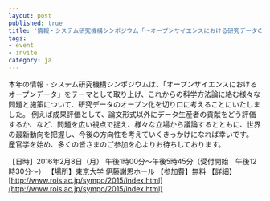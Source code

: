 ```yaml
---
layout: post
published: true
title: '情報・システム研究機構シンポジウム「～オープンサイエンスにおける研究データのオープン化～」(2016年2月8日)が開催されます。'
tags:
- event
- invite
category: ja
---
```

本年の情報・システム研究機構シンポジウムは、「オープンサイエンスにおけるオープンデータ」をテーマとして取り上げ、これからの科学方法論に絡む様々な問題と施策について、研究データのオープン化を切り口に考えることにいたしました。
例えば成果評価として、論文形式以外にデータ生産者の貢献をどう評価するか、など、問題を広い視点で捉え、様々な立場から議論するとともに、世界の最新動向を把握し、今後の方向性を考えていくきっかけになれば幸いです。
産官学を始め、多くの皆さまのご参加を心よりお待ちしております。

 
【日時】2016年2月8日（月） 午後1時00分～午後5時45分（受付開始　午後12時30分～）
【場所】東京大学 伊藤謝恩ホール
【参加費】無料
【詳細】[http://www.rois.ac.jp/sympo/2015/index.html](http://www.rois.ac.jp/sympo/2015/index.html)
